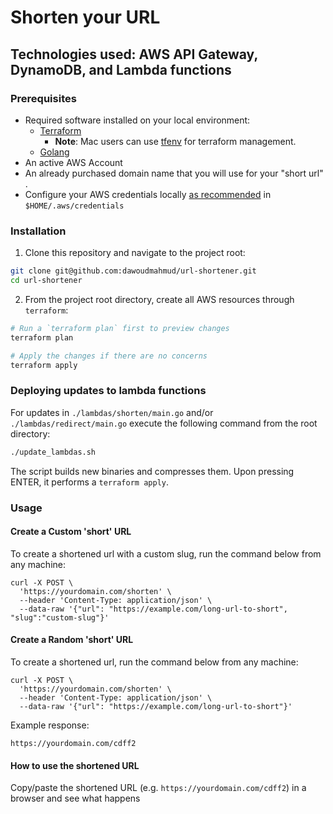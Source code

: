 # Shorten your URL
## Technologies used: AWS API Gateway, DynamoDB, and Lambda functions

### Prerequisites
* Required software installed on your local environment:
  * [Terraform](https://developer.hashicorp.com/terraform/tutorials/aws-get-started/install-cli)
    * **Note**:  Mac users can use [tfenv](https://github.com/tfutils/tfenv) for terraform management.
  * [Golang](https://go.dev/doc/install)
* An active AWS Account
* An already purchased domain name that you will use for your "short url" . 
* Configure your AWS credentials locally [as recommended](https://registry.terraform.io/providers/hashicorp/aws/latest/docs)
in `$HOME/.aws/credentials`

### Installation
1. Clone this repository and navigate to the project root:
```bash
git clone git@github.com:dawoudmahmud/url-shortener.git
cd url-shortener
```
2. From the project root directory, create all AWS resources through `terraform`:
```bash
# Run a `terraform plan` first to preview changes
terraform plan

# Apply the changes if there are no concerns
terraform apply
```

### Deploying updates to lambda functions
For updates in `./lambdas/shorten/main.go` and/or `./lambdas/redirect/main.go`
execute the following command from the root directory:
```bash
./update_lambdas.sh
```
The script builds new binaries and compresses them. Upon pressing ENTER, it performs a `terraform apply`.

### Usage

#### Create a Custom 'short' URL
To create a shortened url with a custom slug, run the command below from any machine:
```
curl -X POST \
  'https://yourdomain.com/shorten' \
  --header 'Content-Type: application/json' \
  --data-raw '{"url": "https://example.com/long-url-to-short", "slug":"custom-slug"}'
```

#### Create a Random 'short' URL 
To create a shortened url, run the command below from any machine:
```
curl -X POST \
  'https://yourdomain.com/shorten' \
  --header 'Content-Type: application/json' \
  --data-raw '{"url": "https://example.com/long-url-to-short"}'
```

Example response:
```
https://yourdomain.com/cdff2
```

#### How to use the shortened URL
Copy/paste the shortened URL (e.g. `https://yourdomain.com/cdff2`) in a browser and see what happens
